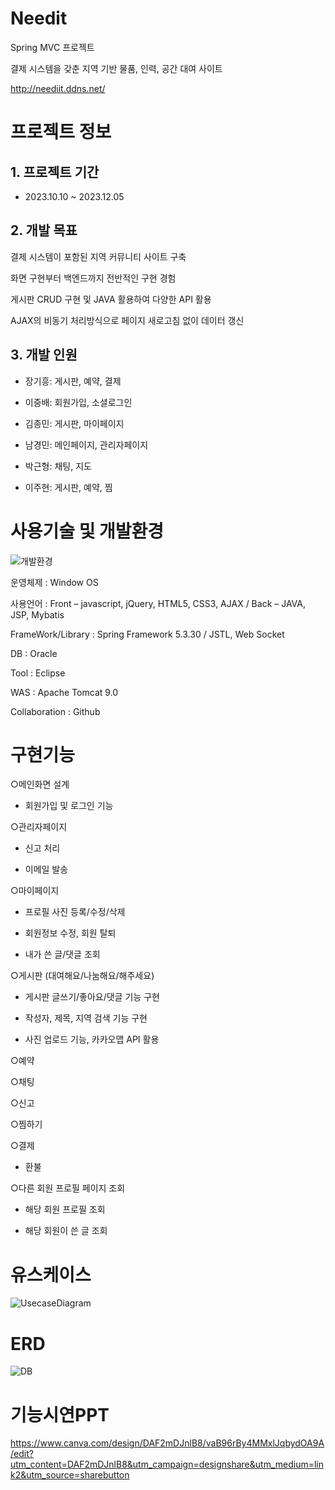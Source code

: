 # Needit
Spring MVC 프로젝트

결제 시스템을 갖춘 지역 기반 물품, 인력, 공간 대여 사이트

http://neediit.ddns.net/

# 프로젝트 정보

## 1. 프로젝트 기간
* 2023.10.10 ~ 2023.12.05
  
## 2. 개발 목표
결제 시스템이 포함된 지역 커뮤니티 사이트 구축

화면 구현부터 백엔드까지 전반적인 구현 경험

게시판 CRUD 구현 및 JAVA 활용하여 다양한 API 활용

AJAX의 비동기 처리방식으로 페이지 새로고침 없이 데이터 갱신

## 3. 개발 인원
* 장기흥: 게시판, 예약, 결제

* 이중배: 회원가입, 소셜로그인

* 김종민: 게시판, 마이페이지

* 남경민: 메인페이지, 관리자페이지

* 박근형: 채팅, 지도

* 이주현: 게시판, 예약, 찜

# 사용기술 및 개발환경
![개발환경](https://github.com/KeeHeung/Needit/assets/149993953/ce8c38a9-6876-412d-b72a-36319c54c299)

운영체제	: Window OS

사용언어	: Front – javascript, jQuery, HTML5, CSS3, AJAX / Back – JAVA, JSP, Mybatis
        
FrameWork/Library	: Spring Framework 5.3.30 / JSTL, Web Socket

DB	: Oracle

Tool	: Eclipse

WAS	: Apache Tomcat 9.0

Collaboration	: Github

# 구현기능

○메인화면 설계

- 회원가입 및 로그인 기능
  
○관리자페이지

- 신고 처리
  
- 이메일 발송
  
○마이페이지

- 프로필 사진 등록/수정/삭제
  
- 회원정보 수정, 회원 탈퇴
  
- 내가 쓴 글/댓글 조회
  
○게시판 (대여해요/나눔해요/해주세요)

- 게시판 글쓰기/좋아요/댓글 기능 구현
  
- 작성자, 제목, 지역 검색 기능 구현
  
- 사진 업로드 기능, 카카오맵 API 활용
  
○예약

○채팅

○신고

○찜하기

○결제

- 환불

○다른 회원 프로필 페이지 조회

- 해당 회원 프로필 조회
  
- 해당 회원이 쓴 글 조회

  
# 유스케이스
![UsecaseDiagram](https://github.com/KeeHeung/Needit/assets/149993953/a4a1c6f3-d822-4e0d-a26e-b3c3140d53c7)

# ERD
![DB](https://github.com/KeeHeung/Needit/assets/149993953/f3d2c588-1608-4d5f-bdf1-d62b4c18169a)

# 기능시연PPT
https://www.canva.com/design/DAF2mDJnlB8/vaB96rBy4MMxlJqbydOA9A/edit?utm_content=DAF2mDJnlB8&utm_campaign=designshare&utm_medium=link2&utm_source=sharebutton

